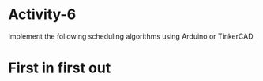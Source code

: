 # Activity-6
Implement the following scheduling algorithms using Arduino or TinkerCAD. 

# First in first out
